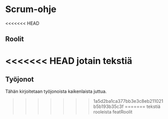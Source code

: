 # Scrum-ohje
<<<<<<< HEAD
## Roolit
<<<<<<< HEAD
jotain tekstiä
=======

## Työjonot

Tähän kirjoitetaan työjonoista kaikenlaista juttua.
>>>>>>> 1a5d2ba1ca377bb3e3c8eb211021b5b193b35c3f
=======
tekstiä rooleista
>>>>>>> featRoolit
